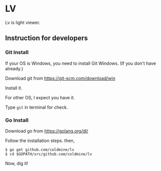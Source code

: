 # LV
Lv is light viewer.

## Instruction for developers

### Git Install

If your OS is Windows, you need to install Git Windows. (If you don't have already.)

Download git from https://git-scm.com/download/win

Install it.


For other OS, I expect you have it.

Type `git` in terminal for check.


### Go Install

Download go from https://golang.org/dl/

Follow the installation steps. then,

```
$ go get github.com/coldmine/lv
$ cd $GOPATH/src/github.com/coldmine/lv
```

Now, dig it!

